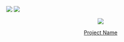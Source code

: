 
<!-- head -->
<img src="https://capsule-render.vercel.app/api?type=waving&color=auto&height=200&section=header&text=MVC-pattern-imarket&fontSize=90" />

<img src="https://img.shields.io/badge/아이콘내용-바탕색?style=flat&logo=로고이름&logoColor=white"/>

<!-- body -->
<p align="center">
  <img src="your-gif-url-here.gif">
</p>

<p align="center">
  <a href="link-to-your-project">Project Name</a>
</p>
